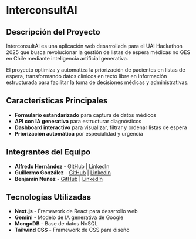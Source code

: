 # InterconsultAI

## Descripción del Proyecto

InterconsultAI es una aplicación web desarrollada para el UAI Hackathon 2025 que busca revolucionar la gestión de listas de espera médicas no GES en Chile mediante inteligencia artificial generativa.

El proyecto optimiza y automatiza la priorización de pacientes en listas de espera, transformando datos clínicos en texto libre en información estructurada para facilitar la toma de decisiones médicas y administrativas.

## Características Principales

- **Formulario estandarizado** para captura de datos médicos
- **API con IA generativa** para estructurar diagnósticos
- **Dashboard interactivo** para visualizar, filtrar y ordenar listas de espera
- **Priorización automática** por especialidad y urgencia

## Integrantes del Equipo

- **Alfredo Hernández** - [GitHub](https://github.com/a1fredowo) | [LinkedIn](https://www.linkedin.com/in/alfredo-hernández-737372273/)
- **Guillermo González** - [GitHub](https://github.com/GGonzalezGG) | [LinkedIn](https://www.linkedin.com/in/guillermo-ignacio-gonzález-olguín-4b8a51379/)
- **Benjamín Nuñez** - [GitHub](https://github.com/Bruh4519) | [LinkedIn](https://www.linkedin.com/in/benjamin-núñez-rozas-a85861379/)

## Tecnologías Utilizadas

- **Next.js** - Framework de React para desarrollo web
- **Gemini** - Modelo de IA generativa de Google
- **MongoDB** - Base de datos NoSQL
- **Tailwind CSS** - Framework de CSS para diseño

